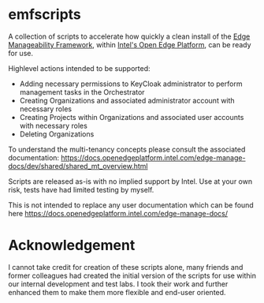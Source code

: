 # emfscripts

A collection of scripts to accelerate how quickly a clean install of the [Edge Manageability Framework](https://github.com/open-edge-platform/edge-manageability-framework), within [Intel's Open Edge Platform](https://github.com/open-edge-platform), can be ready for use.

Highlevel actions intended to be supported:
- Adding necessary permissions to KeyCloak administrator to perform management tasks in the Orchestrator
- Creating Organizations and associated administrator account with necessary roles
- Creating Projects within Organizations and associated user accounts with necessary roles
- Deleting Organizations

To understand the multi-tenancy concepts please consult the associated documentation: https://docs.openedgeplatform.intel.com/edge-manage-docs/dev/shared/shared_mt_overview.html 

Scripts are released as-is with no implied support by Intel.  Use at your own risk, tests have had limited testing by myself.

This is not intended to replace any user documentation which can be found here https://docs.openedgeplatform.intel.com/edge-manage-docs/ 

# Acknowledgement

I cannot take credit for creation of these scripts alone, many friends and former colleagues had created the initial version of the scripts for use within our internal development and test labs.  I took their work and further enhanced them to make them more flexible and end-user oriented.
